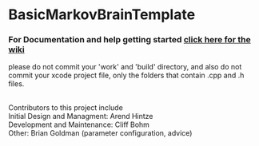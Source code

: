# BasicMarkovBrainTemplate

### For Documentation and help getting started [click here for the wiki](https://github.com/ahnt/MABE/wiki/)

please do not commit your 'work' and 'build' directory, and also do not commit your xcode project file, only the folders that contain .cpp and .h files.<br>
<br>

Contributors to this project include<br>
Initial Design and Managment: Arend Hintze<br>
Development and Maintenance: Cliff Bohm<br>
Other: Brian Goldman (parameter configuration, advice)<br>


